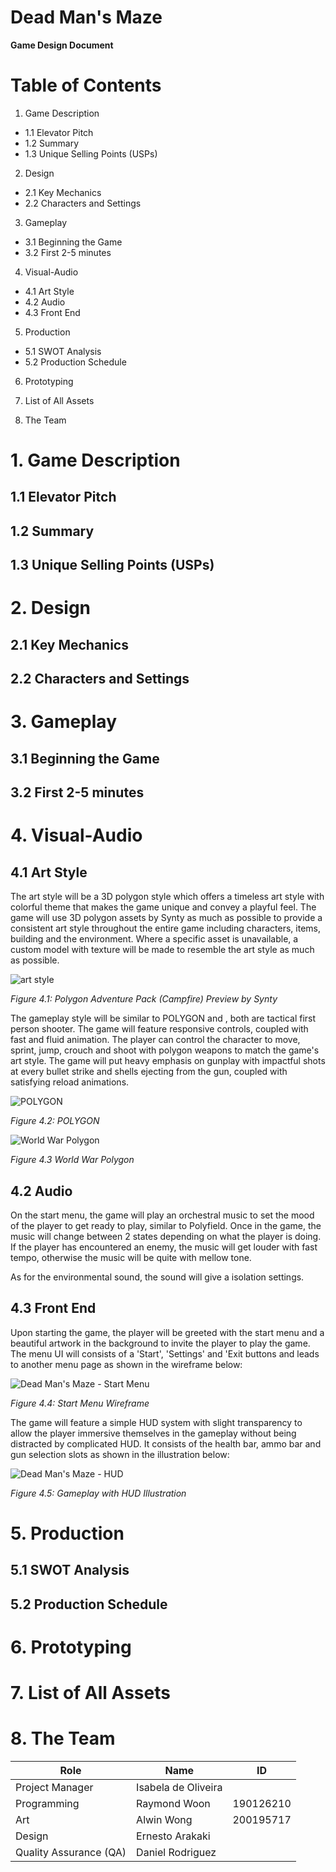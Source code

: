 # Dead Man's Maze

**Game Design Document**



# Table of Contents

1. Game Description

- 1.1 Elevator Pitch
- 1.2 Summary
- 1.3 Unique Selling Points (USPs)

2. Design

- 2.1 Key Mechanics
- 2.2 Characters and Settings

3. Gameplay

- 3.1 Beginning the Game
- 3.2 First 2-5 minutes

4. Visual-Audio

- 4.1 Art Style
- 4.2 Audio
- 4.3 Front End

5. Production

- 5.1 SWOT Analysis
- 5.2 Production Schedule

6. Prototyping

7. List of All Assets

8. The Team



# 1. Game Description

## 1.1 Elevator Pitch



## 1.2 Summary



## 1.3 Unique Selling Points (USPs)





# 2. Design

## 2.1 Key Mechanics



## 2.2 Characters and Settings





# 3. Gameplay

## 3.1 Beginning the Game



## 3.2 First 2-5 minutes





# 4. Visual-Audio

## 4.1 Art Style

The art style will be a 3D polygon style which offers a timeless art style with colorful theme that makes the game unique and convey a playful feel. The game will use 3D polygon assets by Synty as much as possible to provide a consistent art style throughout the entire game including characters, items, building and the environment. Where a specific asset is unavailable, a custom model with texture will be made to resemble the art style as much as possible.

![art style](images/PolygonAdventure_04.webp)

*Figure 4.1: Polygon Adventure Pack (Campfire) Preview by Synty*

The gameplay style will be similar to POLYGON and , both are tactical first person shooter. The game will feature responsive controls, coupled with fast and fluid animation. The player can control the character to move, sprint, jump, crouch and shoot with polygon weapons to match the game's art style. The game will put heavy emphasis on gunplay with impactful shots at every bullet strike and shells ejecting from the gun, coupled with satisfying reload animations.

![POLYGON](images/POLYGON.jpg)

*Figure 4.2: POLYGON*

![World War Polygon](images/WorldWarPolygon.webp)

*Figure 4.3 World War Polygon*

## 4.2 Audio

On the start menu, the game will play an orchestral music to set the mood of the player to get ready to play, similar to Polyfield. Once in the game, the music will change between 2 states depending on what the player is doing. If the player has encountered an enemy, the music will get louder with fast tempo, otherwise the music will be quite with mellow tone.

As for the environmental sound, the sound will give a isolation settings.

## 4.3 Front End

Upon starting the game, the player will be greeted with the start menu and a beautiful artwork in the background to invite the player to play the game. The menu UI will consists of a 'Start', 'Settings' and 'Exit buttons and leads to another menu page as shown in the wireframe below:

![Dead Man's Maze - Start Menu](images/Dead_Man's_Maze_-_Start_Menu.png)

*Figure 4.4: Start Menu Wireframe*

The game will feature a simple HUD system with slight transparency to allow the player immersive themselves in the gameplay without being distracted by complicated HUD. It consists of the health bar, ammo bar and gun selection slots as shown in the illustration below: 

![Dead Man's Maze - HUD](images/Dead_Man's_Maze_-_HUD.png)

*Figure 4.5: Gameplay with HUD Illustration*



# 5. Production

## 5.1 SWOT Analysis



## 5.2 Production Schedule





# 6. Prototyping





# 7. List of All Assets





# 8. The Team

| Role                   | Name                | ID        |
| ---------------------- | ------------------- | --------- |
| Project Manager        | Isabela de Oliveira |           |
| Programming            | Raymond Woon        | 190126210 |
| Art                    | Alwin Wong          | 200195717 |
| Design                 | Ernesto Arakaki     |           |
| Quality Assurance (QA) | Daniel Rodriguez    |           |
